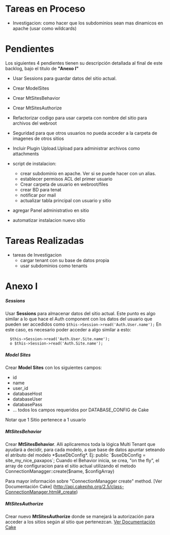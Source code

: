 # Tareas en Proceso

- Investigacion: como hacer que los subdominios sean mas dinamicos en apache (usar como wildcards)

 
# Pendientes

Los siguientes 4 pendientes tienen su descripción detallada al final de este backlog, bajo el titulo de **"Anexo I"**
- Usar Sessions para guardar datos del sitio actual.
- Crear ModelSites
- Crear MtSitesBehavior
- Crear MtSitesAuthorize
 

- Refactorizar codigo para usar carpeta con nombre del sitio para archivos del webroot
- Seguridad para que otros usuarios no pueda acceder a la carpeta de imagenes de otros sitios
- Incluir Plugin Upload.Upload para administrar archivos como attachments
- script de instalacion:
  - crear subdominio en apache. Ver si se puede hacer con un alias.
  - establecer permisos ACL del primer usuario
  - Crear carpeta de usuario en webroot/files
  - crear BD para tenat
  - notificar por mail
  - actualizar tabla principal con usuario y sitio

- agregar Panel administrativo en sitio
- automatizar instalacion nuevo sitio

 
  
# Tareas Realizadas

- tareas de Investigacion
  - cargar tenant con su base de datos propia
  - usar subdominios como tenants


# Anexo I

##### Sessions
Usar **Sessions** para almacenar datos del sitio actual. Este punto es algo similar a lo que hace el Auth component con los datos del usuario que pueden ser accedidos como `$this->Session->read('Auth.User.name');`
En este caso, es necesario poder acceder a algo similar a esto:  
```
  $this->Session->read('Auth.User.Site.name');
  o $this->Session->read('Auth.Site.name');
```

##### Model Sites
Crear **Model Sites** con los siguientes campos:
- id
- name
- user_id
- databaseHost
- databaseUser
- databasePass
-  ...  todos los campos requeridos por DATABASE_CONFIG de Cake
  
Notar que 1 Sitio pertenece a 1 usuario


##### MtSitesBehavior
Crear **MtSitesBehavior**. Alli aplicaremos toda la lógica Multi Tenant que ayudará a decidir, para cada modelo, a que base de datos apuntar seteando el atributo del modelo *$useDbConfig*. 
Ej: public `$useDbConfig = site_my_nice_paxapos`;
Cuando el Behavior inicia, se crea, "on the fly", el array de configuracion para el sitio actual utilizando el    metodo  ConnectionManagger::create($name, $configArray)

Para mayor información sobre "ConnectionManagger create" method. 
[Ver Documentación Cake] (http://api.cakephp.org/2.5/class-ConnectionManager.html#_create)

##### MtSitesAuthorize
Crear nuevo **MtSitesAuthorize** donde se manejará la autorización para acceder a los sitios según al sitio que pertenezcan.
[Ver Documentación Cake](http://book.cakephp.org/2.0/en/core-libraries/components/authentication.html#creating-custom-authorize-objects)
	
	
